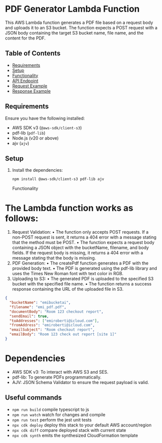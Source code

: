 # PDF Generator Lambda Function

This AWS Lambda function generates a PDF file based on a request body and uploads it to an S3 bucket. The function expects a POST request with a JSON body containing the target S3 bucket name, file name, and the content for the PDF.

## Table of Contents

- [Requirements](#requirements)
- [Setup](#setup)
- [Functionality](#functionality)
- [API Endpoint](#api-endpoint)
- [Request Example](#request-example)
- [Response Example](#response-example)

## Requirements

Ensure you have the following installed:

- AWS SDK v3 (`@aws-sdk/client-s3`)
- pdf-lib (`pdf-lib`)
- Node.js (v20 or above)
- ajv (`ajv`)

## Setup

1. Install the dependencies:

   ```bash
   npm install @aws-sdk/client-s3 pdf-lib ajv
   ```

   Functionality

# The Lambda function works as follows:

1. Request Validation:
   • The function only accepts POST requests. If a non-POST request is sent, it returns a 404 error with a message stating that the method must be POST.
   • The function expects a request body containing a JSON object with the bucketName, filename, and body fields. If the request body is missing, it returns a 404 error with a message stating that the body is missing.
2. PDF Generation:
   • The createPdf function generates a PDF with the provided body text.
   • The PDF is generated using the pdf-lib library and uses the Times New Roman font with text color in RGB.
3. Uploading to S3:
   • The generated PDF is uploaded to the specified S3 bucket with the specified file name.
   • The function returns a success response containing the URL of the uploaded file in S3.

```json
{
  "bucketName": "emibucketai",
  "filename": "emi_pdf.pdf",
  "documentBody": "Room 123 checkout report",
  "sendEmail": true,
  "toAddresses": ["emiroberti@icloud.com"],
  "fromAddress": "emiroberti@icloud.com",
  "emailSubject": "Room checkout report",
  "emailBody": "Room 123 check out report [site 1]"
}
```

# Dependencies

- AWS SDK v3: To interact with AWS S3 and SES.
- pdf-lib: To generate PDFs programmatically.
- AJV: JSON Schema Validator to ensure the request payload is valid.

## Useful commands

- `npm run build` compile typescript to js
- `npm run watch` watch for changes and compile
- `npm run test` perform the jest unit tests
- `npx cdk deploy` deploy this stack to your default AWS account/region
- `npx cdk diff` compare deployed stack with current state
- `npx cdk synth` emits the synthesized CloudFormation template
